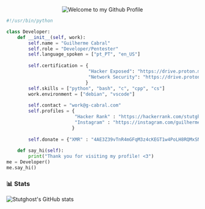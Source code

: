 <div align="center">
  <img src="https://github.com/BrunnerLivio/brunnerlivio/blob/master/images/welcome.png?raw=true" style="max-width: 100%;" alt="Welcome to my Github Profile" />
</div>

```python
#!/usr/bin/python

class Developer:
    def __init__(self, work):
        self.name = "Guilherme Cabral"
        self.role = "Developer/Pentester"
        self.language_spoken = ["pt_PT", "en_US"]
        
        self.certification = {
                              "Hacker Exposed": "https://drive.proton.me/urls/YGJH542X70#VdGEZDixXXaX",
                              "Network Security": "https://drive.proton.me/urls/SPZS71EB30#EeFsrnzag8sE"
                             }
        self.skills = ["python", "bash", "c", "cpp", "cs"]
        work.environment = ["debian", "vscode"]
 
        self.contact = "work@g-cabral.com"
        self.profiles = {
                         "Hacker Rank" : "https://hackerrank.com/stutghost",
                         "Instagram" : "https://instagram.com/guilherme.cabral16"
                        }
        
        self.donate = {"XMR" : "4AE3Z39vTnR4mGFqM3z4cKEGT1w4PoLH8RQMxSNXpZipAyciq7nscNieUkbMfWtMKuhhndSN5uw7W2N8FhwsappeG9nTcio"}
  
    def say_hi(self):
        print("Thank you for visiting my profile! <3")
me = Developer()
me.say_hi()
```
### 📊 Stats

![Stutghost's GitHub stats](https://github-readme-stats.vercel.app/api?username=stutghost&show_icons=true&theme=gruvbox)
